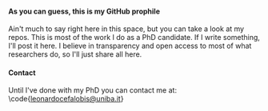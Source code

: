 #### As you can guess, this is my GitHub prophile

Ain't much to say right here in this space, but you can take a look at my repos. This is most of the work I do as a PhD candidate. If I write something, I'll post it here. 
I believe in transparency and open access to most of what researchers do, so I'll just share all here.

#### Contact
Until I've done with my PhD you can contact me at: \code{leonardocefalobis@uniba.it}

<!--
**lcef97/lcef97** is a ✨ _special_ ✨ repository because its `README.md` (this file) appears on your GitHub profile.

Here are some ideas to get you started:

- 🔭 I’m currently working on ...
- 🌱 I’m currently learning ...
- 👯 I’m looking to collaborate on ...
- 🤔 I’m looking for help with ...
- 💬 Ask me about ...
- 📫 How to reach me: ...
- 😄 Pronouns: ...
- ⚡ Fun fact: ...
-->
